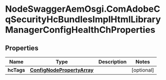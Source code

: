 # NodeSwaggerAemOsgi.ComAdobeCqSecurityHcBundlesImplHtmlLibraryManagerConfigHealthChProperties

## Properties

Name | Type | Description | Notes
------------ | ------------- | ------------- | -------------
**hcTags** | [**ConfigNodePropertyArray**](ConfigNodePropertyArray.md) |  | [optional] 


